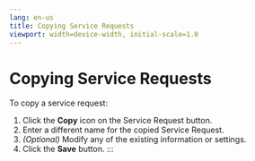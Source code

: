 ```yaml
---
lang: en-us
title: Copying Service Requests
viewport: width=device-width, initial-scale=1.0
---
```


#  Copying Service Requests

To copy a service request:

1.  Click the **Copy** icon on the Service Request button.
2.  Enter a different name for the copied Service Request.
3.  *(Optional)* Modify any of the existing information
    or settings.
4.  Click the **Save** button.
:::

 

